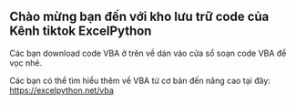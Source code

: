 ## Chào mừng bạn đến với kho lưu trữ code của Kênh tiktok ExcelPython

Các bạn download code VBA ở trên về dán vào cửa sổ soạn code VBA để vọc nhé.

Các bạn có thể tìm hiểu thêm về VBA từ cơ bản đến nâng cao tại đây: https://excelpython.net/vba
